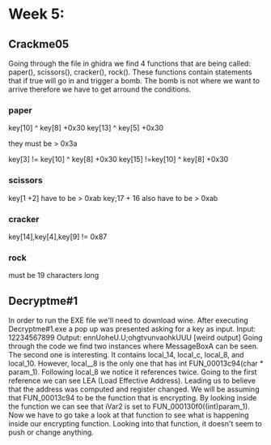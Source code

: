 # Week 5: 


## Crackme05

Going through the file in ghidra we find 4 functions that are being called: paper(), scissors(), cracker(), rock(). These functions contain statements that if true will go in and trigger a bomb. The bomb is not where we want to arrive therefore we have to get arround the conditions. 

### paper
key[10] ^ key[8] +0x30
key[13] ^ key[5] +0x30

they must be > 0x3a

key[3] != key[10] ^ key[8] +0x30
key[15] !=key[10] ^ key[8] +0x30
### scissors
 key[1 +2] have to be > 0xab 
 key;17 + 16 also have to be > 0xab

### cracker
 key[14],key[4],key[9] != 0x87
### rock
must be 19 characters long 

## Decryptme#1 

In order to run the EXE file we'll need to download wine. After executing Decryptme#1.exe a 
pop up was presented asking for a key as input. 
Input: 12234567899
Output: ennUoheU.U;ohgtvunvaohkUUU [weird output]
Going through the code we find two instances where MessageBoxA can be seen. The second one is interesting. It contains local_14, local_c, local_8, and local_10. However, local__8 is the only one that has int FUN_00013c94(char * param_1). 
Following local_8 we notice it references twice. Going to the first reference we can see LEA (Load Effective Address). Leading us to believe that the address was computed and register changed. We will be assuming that FUN_00013c94 to be the function that is encrypting. 
By looking inside the function we can see that iVar2 is set to FUN_000130f0((int)param_1). Now we have to go take a look at that function to see what is happening inside our encrypting function. Looking into that function, it doesn't seem to push or change anything. 
